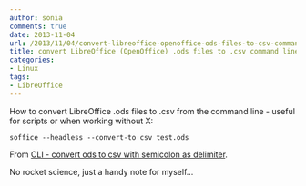 ```yaml
---
author: sonia
comments: true
date: 2013-11-04
url: /2013/11/04/convert-libreoffice-openoffice-ods-files-to-csv-command-line/
title: convert LibreOffice (OpenOffice) .ods files to .csv command line
categories:
- Linux
tags:
- LibreOffice
---
```


How to convert LibreOffice .ods files to .csv from the command line - useful for scripts or when working without X:

<!--more-->

`soffice --headless --convert-to csv test.ods`

From [CLI - convert ods to csv with semicolon as delimiter](http://ask.libreoffice.org/en/question/21916/cli-convert-ods-to-csv-with-semicolon-as-delimiter/).

No rocket science, just a handy note for myself...
